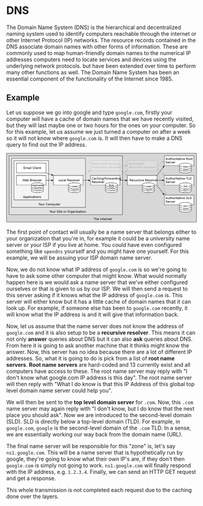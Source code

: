 # DNS

The Domain Name System (DNS) is the hierarchical and decentralized naming system used to identify computers reachable through the internet or other Internet Protocol (IP) networks. The resource records contained in the DNS associate domain names with other forms of information. These are commonly used to map human-friendly domain names to the numerical IP addresses computers need to locate services and devices using the underlying network protocols. but have been extended over time to perform many other functions as well. The Domain Name System has been an essential component of the functionality of the Internet since 1985.

## Example

Let us suppose we go into google and type `google.com`, firstly your computer will have a cache of domain names that we have recently visited, but they will last maybe one or two hours for the ones on your computer. So for this example, let us assume we just turned a computer on after a week so it will not know where `google.com` is. It will then have to make a DNS query to find out the IP address.

![](./images/DNS_Architecture.png)

The first point of contact will usually be a name server that belongs either to your organization that you're in, for example it could be a university name server or your ISP if you live at home. You could have even configured something like `opendns` yourself and you might have one yourself. For this example, we will be assuing your ISP domain name server.

Now, we do not know what IP address of `google.com` is so we're going to have to ask some other computer that might know. What would normally happen here is we would ask a name server that we've either configured ourselves or that is given to us by our ISP. We will then send a request to this server asking if it knows what the IP address of `google.com` is. This server will either know but it has a little cache of domain names that it can look up. For example, if someone else has been to `google.com` recently, it will know what the IP address is and it will give that information back.

Now, let us assume that the name server does not know the address of `google.com` and it is also setup to be a **recursive resolver**. This means it can not only **answer** queries about DNS but it can also **ask** queries about DNS. From here it is going to ask another machine that it thinks might know the answer. Now, this server has no idea because there are a lot of different IP addresses. So, what it is going to do is pick from a list of **root name servers**. **Root name servers** are hard-coded and 13 currently exist and all computers have access to these. The root name server may reply with "I don't know what google.com IP address is this day". The root name server will then reply with "What I do know is that this IP Address of this global top level domain name server could help you".

We will then be sent to the **top level domain server** for `.com`. Now, this `.com` name server may again reply with "I don't know, but I do know that the next place you should ask". Now we are introduced to the second-level domain (SLD). SLD
is directly below a top-level domain (TLD). For example, in `google.com`, `google` is the second-level domain of the `.com` TLD. In a sense, we are essentially working our way back from the domain name (URL).


The final name server will be responsible for this "zone" is, let's say `ns1.google.com`. This will be a name server that is hypothetically run by google, they're going to know what their own IP's are, if they don't then `google.com` is simply not going to work. `ns1.google.com` will finally respond with the IP address, e.g. `1.2.3.4`. Finally, we can send an HTTP GET request and get a response.

This whole transmission is not completed each request due to the caching done over the layers.
